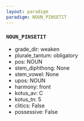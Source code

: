 ```yaml
---
layout: paradigm
paradigm: NOUN_PINSETIT
---
```

### ` NOUN_PINSETIT `


* grade_dir: weaken
* plurale_tantum: obligatory
* pos: NOUN
* stem_diphthong: None
* stem_vowel: None
* upos: NOUN
* harmony: front
* kotus_av: C
* kotus_tn: 5
* clitics: False
* possessive: False

